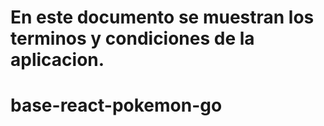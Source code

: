 # En este documento se muestran los terminos y condiciones de la aplicacion.

# base-react-pokemon-go
